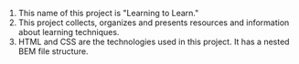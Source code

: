 1. This name of this project is "Learning to Learn." 
2. This project collects, organizes and presents resources and information about learning techniques.
3. HTML and CSS are the technologies used in this project. It has a nested BEM file structure.